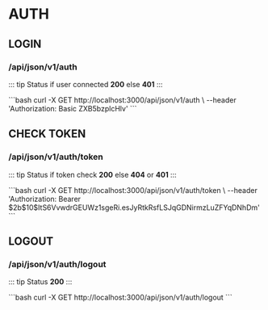 <Block>

# AUTH

</Block>



<Block>

## LOGIN

### /api/json/v1/auth

::: tip Status
if user connected __200__ else __401__
:::

<Example>
<CURL>
```bash
    curl -X GET http://localhost:3000/api/json/v1/auth \
    --header 'Authorization: Basic ZXB5bzplcHlv'
```
</CURL>
</Example>

</Block>


<Block>

## CHECK TOKEN

### /api/json/v1/auth/token

::: tip Status
if token check __200__ else __404__ or __401__
:::

<Example>
<CURL>
```bash
    curl -X GET http://localhost:3000/api/json/v1/auth/token \
    --header 'Authorization: Bearer $2b$10$ItS6VvwdrGEUWz1sgeRi.esJyRtkRsfLSJqGDNirmzLuZFYqDNhDm'
```
</CURL>
</Example>

</Block>


<Block>

## LOGOUT

### /api/json/v1/auth/logout

::: tip Status
__200__
:::

<Example>
<CURL>
```bash
    curl -X GET http://localhost:3000/api/json/v1/auth/logout
```
</CURL>
</Example>

</Block>
